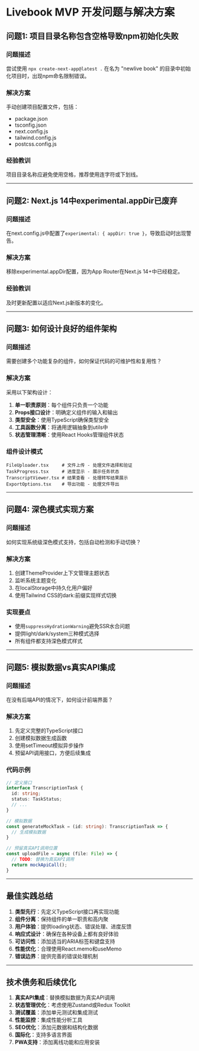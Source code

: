 # Livebook MVP 开发问题与解决方案

## 问题1: 项目目录名称包含空格导致npm初始化失败

### 问题描述
尝试使用 `npx create-next-app@latest .` 在名为 "newlive book" 的目录中初始化项目时，出现npm命名限制错误。

### 解决方案
手动创建项目配置文件，包括：
- package.json
- tsconfig.json
- next.config.js
- tailwind.config.js
- postcss.config.js

### 经验教训
项目目录名称应避免使用空格，推荐使用连字符或下划线。

---

## 问题2: Next.js 14中experimental.appDir已废弃

### 问题描述
在next.config.js中配置了`experimental: { appDir: true }`，导致启动时出现警告。

### 解决方案
移除experimental.appDir配置，因为App Router在Next.js 14+中已经稳定。

### 经验教训
及时更新配置以适应Next.js新版本的变化。

---

## 问题3: 如何设计良好的组件架构

### 问题描述
需要创建多个功能复杂的组件，如何保证代码的可维护性和复用性？

### 解决方案
采用以下架构设计：
1. **单一职责原则**：每个组件只负责一个功能
2. **Props接口设计**：明确定义组件的输入和输出
3. **类型安全**：使用TypeScript确保类型安全
4. **工具函数分离**：将通用逻辑抽象到utils中
5. **状态管理清晰**：使用React Hooks管理组件状态

### 组件设计模式
```
FileUploader.tsx     # 文件上传 - 处理文件选择和验证
TaskProgress.tsx     # 进度显示 - 展示任务状态
TranscriptViewer.tsx # 结果查看 - 处理转写结果展示
ExportOptions.tsx    # 导出功能 - 处理文件导出
```

---

## 问题4: 深色模式实现方案

### 问题描述
如何实现系统级深色模式支持，包括自动检测和手动切换？

### 解决方案
1. 创建ThemeProvider上下文管理主题状态
2. 监听系统主题变化
3. 在localStorage中持久化用户偏好
4. 使用Tailwind CSS的dark:前缀实现样式切换

### 实现要点
- 使用`suppressHydrationWarning`避免SSR水合问题
- 提供light/dark/system三种模式选择
- 所有组件都支持深色模式样式

---

## 问题5: 模拟数据vs真实API集成

### 问题描述
在没有后端API的情况下，如何设计前端界面？

### 解决方案
1. 先定义完整的TypeScript接口
2. 创建模拟数据生成函数
3. 使用setTimeout模拟异步操作
4. 预留API调用接口，方便后续集成

### 代码示例
```typescript
// 定义接口
interface TranscriptionTask {
  id: string;
  status: TaskStatus;
  // ...
}

// 模拟数据
const generateMockTask = (id: string): TranscriptionTask => {
  // 生成模拟数据
}

// 预留真实API调用位置
const uploadFile = async (file: File) => {
  // TODO: 替换为真实API调用
  return mockApiCall();
}
```

---

## 最佳实践总结

1. **类型先行**：先定义TypeScript接口再实现功能
2. **组件分离**：保持组件的单一职责和高内聚
3. **用户体验**：提供loading状态、错误处理、进度反馈
4. **响应式设计**：确保在各种设备上都有良好体验
5. **可访问性**：添加适当的ARIA标签和键盘支持
6. **性能优化**：合理使用React.memo和useMemo
7. **错误边界**：提供完善的错误处理机制

---

## 技术债务和后续优化

1. **真实API集成**：替换模拟数据为真实API调用
2. **状态管理优化**：考虑使用Zustand或Redux Toolkit
3. **测试覆盖**：添加单元测试和集成测试
4. **性能监控**：集成性能分析工具
5. **SEO优化**：添加元数据和结构化数据
6. **国际化**：支持多语言界面
7. **PWA支持**：添加离线功能和应用安装